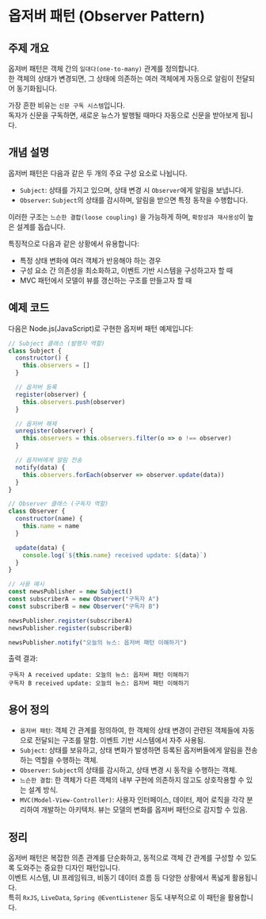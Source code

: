 # 옵저버 패턴 (Observer Pattern)

## 주제 개요

옵저버 패턴은 객체 간의 `일대다(one-to-many)` 관계를 정의합니다.  
한 객체의 상태가 변경되면, 그 상태에 의존하는 여러 객체에게 자동으로 알림이 전달되어 동기화됩니다.

가장 흔한 비유는 `신문 구독 시스템`입니다.  
독자가 신문을 구독하면, 새로운 뉴스가 발행될 때마다 자동으로 신문을 받아보게 됩니다.

## 개념 설명

옵저버 패턴은 다음과 같은 두 개의 주요 구성 요소로 나뉩니다.

- `Subject`: 상태를 가지고 있으며, 상태 변경 시 `Observer`에게 알림을 보냅니다.
- `Observer`: `Subject`의 상태를 감시하며, 알림을 받으면 특정 동작을 수행합니다.

이러한 구조는 `느슨한 결합(loose coupling)` 을 가능하게 하며, `확장성과 재사용성`이 높은 설계를 돕습니다.

특징적으로 다음과 같은 상황에서 유용합니다:

- 특정 상태 변화에 여러 객체가 반응해야 하는 경우
- 구성 요소 간 의존성을 최소화하고, 이벤트 기반 시스템을 구성하고자 할 때
- MVC 패턴에서 모델이 뷰를 갱신하는 구조를 만들고자 할 때

## 예제 코드

다음은 Node.js(JavaScript)로 구현한 옵저버 패턴 예제입니다:

```javascript
// Subject 클래스 (발행자 역할)
class Subject {
  constructor() {
    this.observers = []
  }

  // 옵저버 등록
  register(observer) {
    this.observers.push(observer)
  }

  // 옵저버 해제
  unregister(observer) {
    this.observers = this.observers.filter(o => o !== observer)
  }

  // 옵저버에게 알림 전송
  notify(data) {
    this.observers.forEach(observer => observer.update(data))
  }
}

// Observer 클래스 (구독자 역할)
class Observer {
  constructor(name) {
    this.name = name
  }

  update(data) {
    console.log(`${this.name} received update: ${data}`)
  }
}

// 사용 예시
const newsPublisher = new Subject()
const subscriberA = new Observer("구독자 A")
const subscriberB = new Observer("구독자 B")

newsPublisher.register(subscriberA)
newsPublisher.register(subscriberB)

newsPublisher.notify("오늘의 뉴스: 옵저버 패턴 이해하기")
```

출력 결과:

```
구독자 A received update: 오늘의 뉴스: 옵저버 패턴 이해하기
구독자 B received update: 오늘의 뉴스: 옵저버 패턴 이해하기
```

## 용어 정의

- `옵저버 패턴`: 객체 간 관계를 정의하여, 한 객체의 상태 변경이 관련된 객체들에 자동으로 전달되는 구조를 말함. 이벤트 기반 시스템에서 자주 사용됨.
- `Subject`: 상태를 보유하고, 상태 변화가 발생하면 등록된 옵저버들에게 알림을 전송하는 역할을 수행하는 객체.
- `Observer`: `Subject`의 상태를 감시하고, 상태 변경 시 동작을 수행하는 객체.
- `느슨한 결합`: 한 객체가 다른 객체의 내부 구현에 의존하지 않고도 상호작용할 수 있는 설계 방식.
- `MVC(Model-View-Controller)`: 사용자 인터페이스, 데이터, 제어 로직을 각각 분리하여 개발하는 아키텍처. 뷰는 모델의 변화를 옵저버 패턴으로 감지할 수 있음.

## 정리

옵저버 패턴은 복잡한 의존 관계를 단순화하고, 동적으로 객체 간 관계를 구성할 수 있도록 도와주는 중요한 디자인 패턴입니다.  
이벤트 시스템, UI 프레임워크, 비동기 데이터 흐름 등 다양한 상황에서 폭넓게 활용됩니다.  
특히 `RxJS`, `LiveData`, `Spring @EventListener` 등도 내부적으로 이 패턴을 활용합니다.